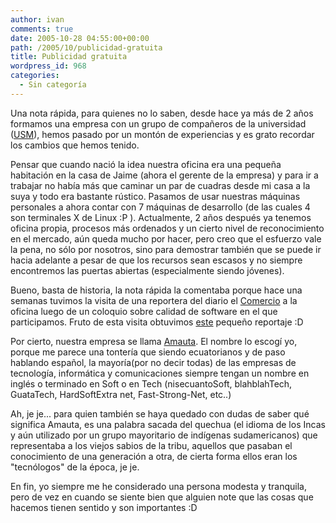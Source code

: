 ```yaml
---
author: ivan
comments: true
date: 2005-10-28 04:55:00+00:00
path: /2005/10/publicidad-gratuita
title: Publicidad gratuita
wordpress_id: 968
categories:
  - Sin categoría
---
```


Una nota rápida, para quienes no lo saben, desde hace ya más de 2 años formamos una empresa con un grupo de compañeros de la universidad ([USM](https://www.usm.edu.ec)), hemos pasado por un montón de experiencias y es grato recordar los cambios que hemos tenido.

Pensar que cuando nació la idea nuestra oficina era una pequeña habitación en la casa de Jaime (ahora el gerente de la empresa) y para ir a trabajar no había más que caminar un par de cuadras desde mi casa a la suya y todo era bastante rústico. Pasamos de usar nuestras máquinas personales a ahora contar con 7 máquinas de desarrollo (de las cuales 4 son terminales X de Linux :P ). Actualmente, 2 años después ya tenemos oficina propia, procesos más ordenados y un cierto nivel de reconocimiento en el mercado, aún queda mucho por hacer, pero creo que el esfuerzo vale la pena, no sólo por nosotros, sino para demostrar también que se puede ir hacia adelante a pesar de que los recursos sean escasos y no siempre encontremos las puertas abiertas (especialmente siendo jóvenes).

Bueno, basta de historia, la nota rápida la comentaba porque hace una semanas tuvimos la visita de una reportera del diario el [Comercio](https://www.elcomercio.com/) a la oficina luego de un coloquio sobre calidad de software en el que participamos. Fruto de esta visita obtuvimos [este](https://www.elcomercio.com/solo_texto.asp?id_noticia=5065) pequeño reportaje :D

Por cierto, nuestra empresa se llama [Amauta](https://www.amautacorp.com). El nombre lo escogí yo, porque me parece una tontería que siendo ecuatorianos y de paso hablando español, la mayoría(por no decir todas) de las empresas de tecnología, informática y comunicaciones siempre tengan un nombre en inglés o terminado en Soft o en Tech (nisecuantoSoft, blahblahTech, GuataTech, HardSoftExtra net, Fast-Strong-Net, etc..)

Ah, je je... para quien también se haya quedado con dudas de saber qué significa Amauta, es una palabra sacada del quechua (el idioma de los Incas y aún utilizado por un grupo mayoritario de indígenas sudamericanos) que representaba a los viejos sabios de la tribu, aquellos que pasaban el conocimiento de una generación a otra, de cierta forma ellos eran los "tecnólogos" de la época, je je.

En fin, yo siempre me he considerado una persona modesta y tranquila, pero de vez en cuando se siente bien que alguien note que las cosas que hacemos tienen sentido y son importantes :D
